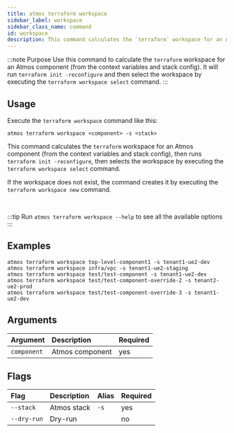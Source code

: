 ```yaml
---
title: atmos terraform workspace
sidebar_label: workspace
sidebar_class_name: command
id: workspace
description: This command calculates the `terraform` workspace for an Atmos component (from the context variables and stack config). It runs `terraform init -reconfigure` and selects the workspace by executing the `terraform workspace select` command.
---
```


:::note Purpose
Use this command to calculate the `terraform` workspace for an Atmos component (from the context variables and stack config). It will
run `terraform init -reconfigure` and then select the workspace by executing the `terraform workspace select` command.
:::

## Usage

Execute the `terraform workspace` command like this:

```shell
atmos terraform workspace <component> -s <stack>
```

This command calculates the `terraform` workspace for an Atmos component (from the context variables and stack config), then
runs `terraform init -reconfigure`, then selects the workspace by executing the `terraform workspace select` command.

If the workspace does not exist, the command creates it by executing the `terraform workspace new` command.

<br/>

:::tip
Run `atmos terraform workspace --help` to see all the available options
:::

## Examples

```shell
atmos terraform workspace top-level-component1 -s tenant1-ue2-dev
atmos terraform workspace infra/vpc -s tenant1-ue2-staging
atmos terraform workspace test/test-component -s tenant1-ue2-dev
atmos terraform workspace test/test-component-override-2 -s tenant2-ue2-prod
atmos terraform workspace test/test-component-override-3 -s tenant1-ue2-dev
```

## Arguments

| Argument    | Description     | Required |
|:------------|:----------------|:---------|
| `component` | Atmos component | yes      |

## Flags

| Flag        | Description | Alias | Required |
|:------------|:------------|:------|:---------|
| `--stack`   | Atmos stack | `-s`  | yes      |
| `--dry-run` | Dry-run     |       | no       |
